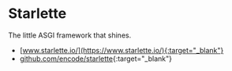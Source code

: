 # Starlette

The little ASGI framework that shines.

- [www.starlette.io/](https://www.starlette.io/){:target="_blank"}
- [github.com/encode/starlette](https://github.com/encode/starlette){:target="_blank"}
